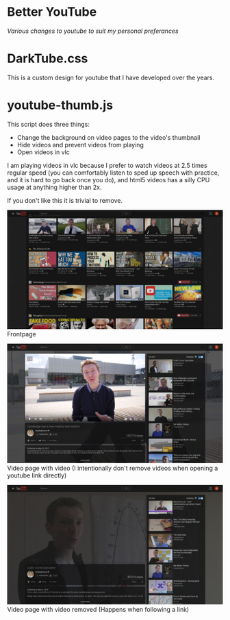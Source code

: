 # Better YouTube
*Various changes to youtube to suit my personal preferances*

# DarkTube.css
This is a custom design for youtube that I have developed over the years.

# youtube-thumb.js
This script does three things:

* Change the background on video pages to the video's thumbnail
* Hide videos and prevent videos from playing
* Open videos in vlc

I am playing videos in vlc because I prefer to watch videos at 2.5 times regular speed (you can comfortably listen to sped up speech with practice, and it is hard to go back once you do), and html5 videos has a silly CPU usage at anything higher than 2x.

If you don't like this it is trivial to remove.

![alt text](https://github.com/BlackCapCoder/better-youtube/raw/master/screenshots/imgur-2017_09_14-23:51:37.png)
Frontpage

![alt text](https://github.com/BlackCapCoder/better-youtube/raw/master/screenshots/imgur-2017_09_14-23:52:26.png)
Video page with video (I intentionally don't remove videos when opening a youtube link directly)

![alt text](https://github.com/BlackCapCoder/better-youtube/raw/master/screenshots/imgur-2017_09_14-23:53:20.png)
Video page with video removed (Happens when following a link)
